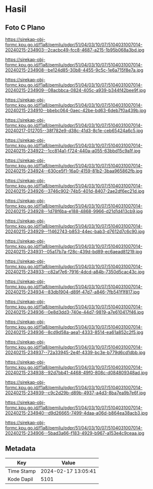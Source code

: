 # Hasil

## Foto C Plano

https://sirekap-obj-formc.kpu.go.id/f1a8/pemilu/pdpr/51/04/03/10/07/5104031007014-20240215-234903--2cacbc49-fcc8-4687-a215-1b95b068a3bd.jpg

https://sirekap-obj-formc.kpu.go.id/f1a8/pemilu/pdpr/51/04/03/10/07/5104031007014-20240215-234908--be124d85-30b8-4455-9c5c-1e6a715f8e7a.jpg

https://sirekap-obj-formc.kpu.go.id/f1a8/pemilu/pdpr/51/04/03/10/07/5104031007014-20240215-234909--08acbbca-0824-405c-a939-b344f42bee9f.jpg

https://sirekap-obj-formc.kpu.go.id/f1a8/pemilu/pdpr/51/04/03/10/07/5104031007014-20240215-234910--bbebc064-0aec-42be-bd63-6deb7f0a439b.jpg

https://sirekap-obj-formc.kpu.go.id/f1a8/pemilu/pdpr/51/04/03/10/07/5104031007014-20240217-012705--38f782e9-d38c-41d3-8c1e-ceb65424a6c5.jpg

https://sirekap-obj-formc.kpu.go.id/f1a8/pemilu/pdpr/51/04/03/10/07/5104031007014-20240215-234922--1cc814a1-f724-440a-a055-63bbd15c9a1f.jpg

https://sirekap-obj-formc.kpu.go.id/f1a8/pemilu/pdpr/51/04/03/10/07/5104031007014-20240215-234924--630ce5f1-16a0-4159-81b2-3baa965862fb.jpg

https://sirekap-obj-formc.kpu.go.id/f1a8/pemilu/pdpr/51/04/03/10/07/5104031007014-20240215-234926--3746c902-74b5-401d-8407-2ae2df6ec21d.jpg

https://sirekap-obj-formc.kpu.go.id/f1a8/pemilu/pdpr/51/04/03/10/07/5104031007014-20240215-234928--1d78f6ba-e188-4868-9966-d21d1d413cb9.jpg

https://sirekap-obj-formc.kpu.go.id/f1a8/pemilu/pdpr/51/04/03/10/07/5104031007014-20240215-234929--11462743-b853-44ec-bab3-d7612d7c6c90.jpg

https://sirekap-obj-formc.kpu.go.id/f1a8/pemilu/pdpr/51/04/03/10/07/5104031007014-20240215-234931--05a17b7a-f28c-439d-bd89-ec6aead81219.jpg

https://sirekap-obj-formc.kpu.go.id/f1a8/pemilu/pdpr/51/04/03/10/07/5104031007014-20240215-234933--c82af7e6-7916-4dcd-a84b-7350d5cac43c.jpg

https://sirekap-obj-formc.kpu.go.id/f1a8/pemilu/pdpr/51/04/03/10/07/5104031007014-20240215-234934--83db1904-d89f-47d7-a846-7fb541f1f817.jpg

https://sirekap-obj-formc.kpu.go.id/f1a8/pemilu/pdpr/51/04/03/10/07/5104031007014-20240215-234936--0e8d3dd3-740e-44d7-9819-a7e610417f46.jpg

https://sirekap-obj-formc.kpu.go.id/f1a8/pemilu/pdpr/51/04/03/10/07/5104031007014-20240215-234936--8cd9d58a-aea1-4333-8514-ea61a852c2f5.jpg

https://sirekap-obj-formc.kpu.go.id/f1a8/pemilu/pdpr/51/04/03/10/07/5104031007014-20240215-234937--72a33945-2e4f-4339-bc3e-b779d6cd1dbb.jpg

https://sirekap-obj-formc.kpu.go.id/f1a8/pemilu/pdpr/51/04/03/10/07/5104031007014-20240215-234938--92d7bb41-4468-49f0-808c-d084809348ad.jpg

https://sirekap-obj-formc.kpu.go.id/f1a8/pemilu/pdpr/51/04/03/10/07/5104031007014-20240215-234939--c9c2d29b-d89b-4937-a4d3-8ba7ea9b7e6f.jpg

https://sirekap-obj-formc.kpu.go.id/f1a8/pemilu/pdpr/51/04/03/10/07/5104031007014-20240215-234940--d9d26665-7499-4daa-a06d-b864ea38acb3.jpg

https://sirekap-obj-formc.kpu.go.id/f1a8/pemilu/pdpr/51/04/03/10/07/5104031007014-20240215-234906--5bad3a66-f183-4929-b967-a153e4c9ceaa.jpg


## Metadata

| Key        | Value               |
| ---------- | ------------------- |
| Time Stamp | 2024-02-17 13:05:41 |
| Kode Dapil | 5101                |



